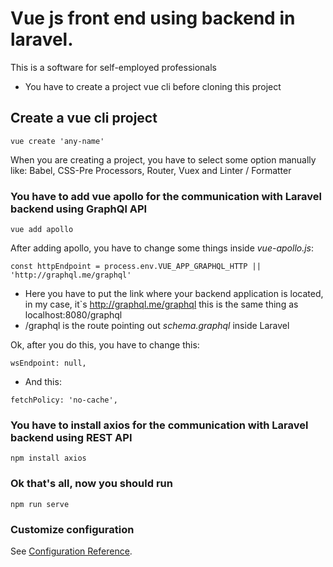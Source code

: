# Vue js front end using backend in laravel. 

This is a software for self-employed professionals

- You have to create a project vue cli before cloning this project

## Create a vue cli project
```
vue create 'any-name'
```

When you are creating a project, you have to select some option manually like: 
Babel, CSS-Pre Processors, Router, Vuex and Linter / Formatter

### You have to add vue apollo for the communication with Laravel backend using GraphQl API
```
vue add apollo
```

After adding apollo, you have to change some things inside *vue-apollo.js*:
```
const httpEndpoint = process.env.VUE_APP_GRAPHQL_HTTP || 'http://graphql.me/graphql' 
```
- Here you have to put the link where your backend application is located, in my case, it`s http://graphql.me/graphql this is the same thing as localhost:8080/graphql
- /graphql is the route pointing out *schema.graphql* inside Laravel 

Ok, after you do this, you have to change this:
```
wsEndpoint: null, 
```
- And this:
```
fetchPolicy: 'no-cache',
```

### You have to install axios for the communication with Laravel backend using REST API

```
npm install axios
```

### Ok that's all, now you should run 
```
npm run serve
```

### Customize configuration
See [Configuration Reference](https://cli.vuejs.org/config/).
